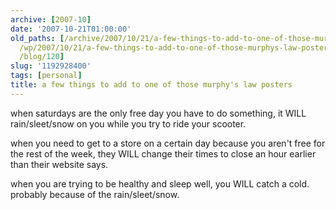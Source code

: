 ```yaml
---
archive: [2007-10]
date: '2007-10-21T01:00:00'
old_paths: [/archive/2007/10/21/a-few-things-to-add-to-one-of-those-murphys-law-posters.html,
  /wp/2007/10/21/a-few-things-to-add-to-one-of-those-murphys-law-posters/, /2007/10/21/a-few-things-to-add-to-one-of-those-murphys-law-posters/,
  /blog/120]
slug: '1192928400'
tags: [personal]
title: a few things to add to one of those murphy's law posters
---
```


when saturdays are the only free day you have to do something, it WILL
rain/sleet/snow on you while you try to ride your scooter.

when you need to get to a store on a certain day because you aren't free
for the rest of the week, they WILL change their times to close an hour
earlier than their website says.

when you are trying to be healthy and sleep well, you WILL catch a cold.
probably because of the rain/sleet/snow.

